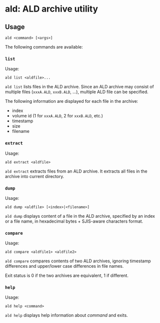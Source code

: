 # ald: ALD archive utility
## Usage
```
ald <command> [<args>]
```
The following commands are available:

### `list`
Usage:
```
ald list <aldfile>...
```
`ald list` lists files in the ALD archive. Since an ALD archive may consist of multiple files (`xxxA.ALD`, `xxxB.ALD`, ...), multiple ALD file can be specified.

The following information are displayed for each file in the archive:
- index
- volume id (1 for `xxxA.ALD`, 2 for `xxxB.ALD`, etc.)
- timestamp
- size
- filename

### `extract`
Usage:
```
ald extract <aldfile>
```
`ald extract` extracts files from an ALD archive. It extracts all files in the archive into current directory.

### `dump`
Usage:
```
ald dump <aldfile> [<index>|<filename>]
```
`ald dump` displays content of a file in the ALD archive, specified by an index or a file name, in hexadecimal bytes + SJIS-aware characters format.

### `compare`
Usage:
```
ald compare <aldfile1> <aldfile2>
```
`ald compare` compares contents of two ALD archives, ignoring timestamp differences and upper/lower case differences in file names.

Exit status is 0 if the two archives are equivalent, 1 if different.

### `help`
Usage:
```
ald help <command>
```
`ald help` displays help information about *command* and exits.
